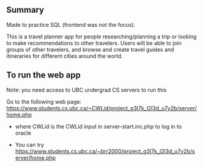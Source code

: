 ## Summary
Made to practice SQL (frontend was not the focus).

This is a travel planner app for people researching/planning a trip or looking to make recommendations to other travelers. Users will be able to join groups of other travelers, and browse and create travel guides and itineraries for different cities around the world. 

## To run the web app
Note: you need access to UBC undergrad CS servers to run this

Go to the following web page: https://www.students.cs.ubc.ca/~CWLid/project_g3l7k_l2l3d_u7y2b/server/home.php

- where CWLid is the CWLid input in server-start.inc.php to log in to oracle

- You can try https://www.students.cs.ubc.ca/~brr2000/project_g3l7k_l2l3d_u7y2b/server/home.php
